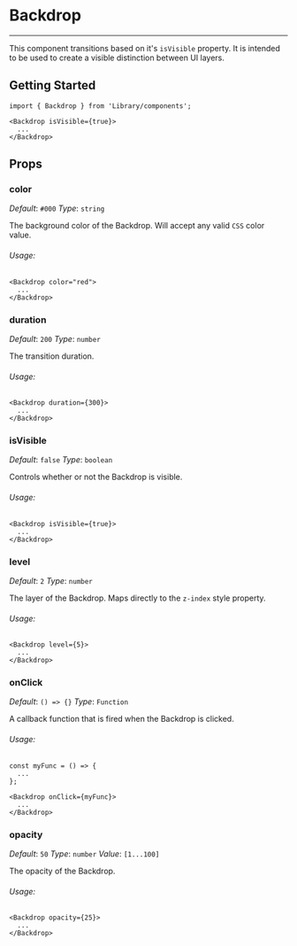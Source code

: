 # Backdrop
---
This component transitions based on it's `isVisible` property. It is intended to be used to create a visible distinction between UI layers.

## Getting Started

```markup
import { Backdrop } from 'Library/components';

<Backdrop isVisible={true}>
  ...
</Backdrop>
```

## Props

### color

_Default_: `#000`
_Type_: `string`

The background color of the Backdrop. Will accept any valid `CSS` color value.

###### Usage:
```
<Backdrop color="red">
  ...
</Backdrop>
```

### duration

_Default_: `200`
_Type_: `number`

The transition duration.

###### Usage:

```
<Backdrop duration={300}>
  ...
</Backdrop>
```

### isVisible

_Default_: `false`
_Type_: `boolean`

Controls whether or not the Backdrop is visible.

###### Usage:

```
<Backdrop isVisible={true}>
  ...
</Backdrop>
```

### level

_Default_: `2`
_Type_: `number`

The layer of the Backdrop. Maps directly to the `z-index` style property.

###### Usage:

```
<Backdrop level={5}>
  ...
</Backdrop>
```

### onClick

_Default_: `() => {}`
_Type_: `Function`

A callback function that is fired when the Backdrop is clicked.

###### Usage:

```
const myFunc = () => {
  ...
};

<Backdrop onClick={myFunc}>
  ...
</Backdrop>
```

### opacity

_Default_: `50`
_Type_: `number`
_Value_: `[1...100]`

The opacity of the Backdrop.

###### Usage:

```
<Backdrop opacity={25}>
  ...
</Backdrop>
```
